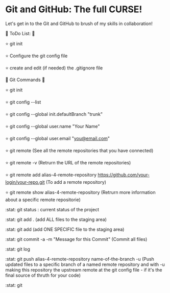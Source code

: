 # Git and GitHub: The full CURSE!

Let's get in to the Git and GitHub to brush of my skills in collaboration!

:construction_worker: ToDo List: :running:

:star: git init

:star: Configure the git config file

:star: create and edit (if needed) the .gitignore file


:star2: Git Commands :star2:

:star: git init

:star: git config --list

:star: git config --global init.defaultBranch "trunk"

:star: git config --global user.name "Your Name"

:star: git config --global user.email "you@email.com"

:star: git remote (See all the remote repositories that you have connected)

:star: git remote -v (Retrurn the URL of the remote repositories)

:star: git remote add alias-4-remote-repository https://github.com/your-login/your-repo.git (To add a remote repository)

:star: git remote show alias-4-remote-repository (Retrurn more information about a specific remote repositorie)

:stat: git status : current status of the project

:stat: git add . (add ALL files to the staging area)

:stat: git add <filename> (add ONE SPECIFIC file to the staging area)

:stat: git commit -a -m "Message for this Commit" (Commit all files)

:stat: git log

:stat: git push alias-4-remote-repository name-of-the-branch -u (Push updated files to a specific branch of a named remote repository and with -u making this repository the upstream remote at the git config file - if it's the final source of thruth for your code)

:stat: git 
